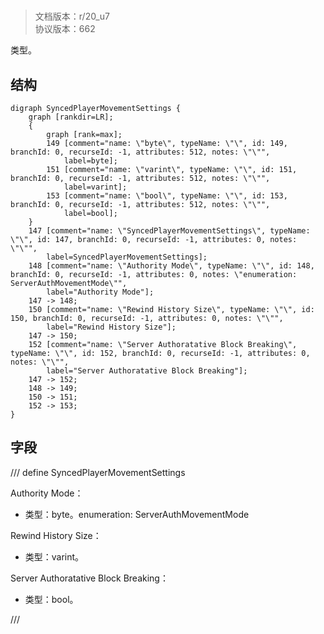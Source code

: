 # <!-- md:samp SyncedPlayerMovementSettings -->

> 文档版本：r/20_u7<br/>协议版本：662

<!-- md:samp SyncedPlayerMovementSettings -->类型。

## 结构

```viz
digraph SyncedPlayerMovementSettings {
	graph [rankdir=LR];
	{
		graph [rank=max];
		149	[comment="name: \"byte\", typeName: \"\", id: 149, branchId: 0, recurseId: -1, attributes: 512, notes: \"\"",
			label=byte];
		151	[comment="name: \"varint\", typeName: \"\", id: 151, branchId: 0, recurseId: -1, attributes: 512, notes: \"\"",
			label=varint];
		153	[comment="name: \"bool\", typeName: \"\", id: 153, branchId: 0, recurseId: -1, attributes: 512, notes: \"\"",
			label=bool];
	}
	147	[comment="name: \"SyncedPlayerMovementSettings\", typeName: \"\", id: 147, branchId: 0, recurseId: -1, attributes: 0, notes: \"\"",
		label=SyncedPlayerMovementSettings];
	148	[comment="name: \"Authority Mode\", typeName: \"\", id: 148, branchId: 0, recurseId: -1, attributes: 0, notes: \"enumeration: ServerAuthMovementMode\"",
		label="Authority Mode"];
	147 -> 148;
	150	[comment="name: \"Rewind History Size\", typeName: \"\", id: 150, branchId: 0, recurseId: -1, attributes: 0, notes: \"\"",
		label="Rewind History Size"];
	147 -> 150;
	152	[comment="name: \"Server Authoratative Block Breaking\", typeName: \"\", id: 152, branchId: 0, recurseId: -1, attributes: 0, notes: \"\"",
		label="Server Authoratative Block Breaking"];
	147 -> 152;
	148 -> 149;
	150 -> 151;
	152 -> 153;
}

```

## 字段

/// define
SyncedPlayerMovementSettings

Authority Mode：<!-- md:samp byte -->

- 类型：byte。enumeration: ServerAuthMovementMode

Rewind History Size：<!-- md:samp varint -->

- 类型：varint。

Server Authoratative Block Breaking：<!-- md:samp bool -->

- 类型：bool。


///
